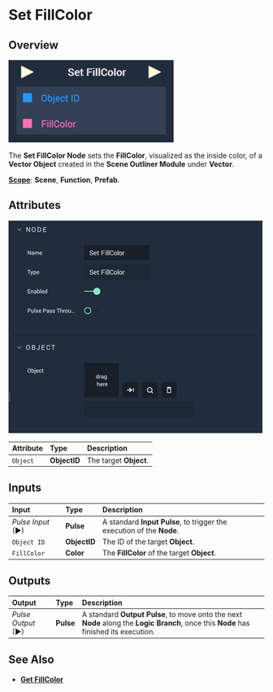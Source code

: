 # Set FillColor

## Overview

![The Set FillColor Node.](../../../.gitbook/assets/setfillcolorupdatedimage.png)

The **Set FillColor Node** sets the **FillColor**, visualized as the inside color, of a **Vector Object** created in the **Scene Outliner Module** under **Vector**.

[**Scope**](../../overview.md#scopes): **Scene**, **Function**, **Prefab**.

## Attributes

![The Set FillColor Node Attributes.](../../../.gitbook/assets/node-setfillcolor-attri.png)

| Attribute | Type | Description |
| :--- | :--- | :--- |
| `Object` | **ObjectID** | The target **Object**. |

## Inputs

| Input | Type | Description |
| :--- | :--- | :--- |
| _Pulse Input_ \(►\) | **Pulse** | A standard **Input Pulse**, to trigger the execution of the **Node**. |
| `Object ID` | **ObjectID** | The ID of the target **Object**. |
| `FillColor` | **Color** | The **FillColor** of the target **Object**. |

## Outputs

| Output | Type | Description |
| :--- | :--- | :--- |
| _Pulse Output_ \(►\) | **Pulse** | A standard **Output Pulse**, to move onto the next **Node** along the **Logic Branch**, once this **Node** has finished its execution. |

## See Also

* [**Get FillColor**](getfillcolor.md)

